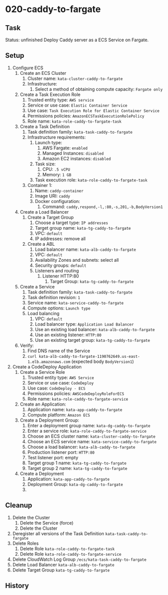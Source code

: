 # 020-caddy-to-fargate

## Task
Status: unfinished
Deploy Caddy server as a ECS Service on Fargate.

## Setup
1. Configure ECS
	1. Create an ECS Cluster
		1. Cluster name: `kata-cluster-caddy-to-fargate`
		2. Infrastructure:
			1. Select a method of obtaining compute capacity: `Fargate only`
	2. Create a Task Execution Role
		1. Trusted entity type: `AWS service`
		2. Service or use case: `Elastic Container Service`
		3. Use case: `Task Execution Role for Elastic Container Service`
		4. Permissions policies: `AmazonECSTaskExecutionRolePolicy`
		5. Role name: `kata-role-caddy-to-fargate-task`
	3. Create a Task Definition
		1. Task definition family: `kata-task-caddy-to-fargate`
		2. Infrastructure requirements:
			1. Launch type: 
				1. AWS Fargate: `enabled`
				2. Managed Instances: `disabled`
				3. Amazon EC2 instances: `disabled`
			2. Task size:
				1. CPU: `.5 vCPU`
				2. Memory: `1 GB`
			3. Task execution role: `kata-role-caddy-to-fargate-task`
		3. Container 1:
			1. Name: `caddy-container`
			2. Image URI: `caddy`
			3. Docker configuration:
				1. Command: `caddy,respond,-l,:80,-s,201,-b,BodyVersion1`
	4. Create a Load Balancer
		1. Create a Target Group
			1. Choose a target type: `IP addresses`
			2. Target group name: `kata-tg-caddy-to-fargate`
			3. VPC: `default`
			4. IP addresses: remove all
		2. Create a ABL
			1. Load balancer name: `kata-alb-caddy-to-fargate`
			2. VPC: `default`
			3. Availability Zones and subnets: select all
			4. Security groups: `default`
			5. Listeners and routing
				1. Listener HTTP:80
					1. Target Group: `kata-tg-caddy-to-fargate`
	5. Create a Service
		1. Task definition family: `kata-task-caddy-to-fargate`
		2. Task definition revision: `1`
		2. Service name: `kata-service-caddy-to-fargate`
		2. Compute options: `Launch type`
		3. Load balancing
			1. VPC: `default`
			2. Load balancer type: `Application Load Balancer`
			3. Use an existing load balancer: `kata-alb-caddy-to-fargate`
			4. Use an existing listener: `HTTP:80`
			5. Use an existing target group: `kata-tg-caddy-to-fargate`
	6. Verify: 
		1. Find DNS name of the Service
		2. `curl kata-alb-caddy-to-fargate-1190762649.us-east-1.elb.amazonaws.com` (expected body `BodyVersion1`)
2. Create a CodeDeploy Application
	1. Create a Service Role
		1. Trusted entity type: `AWS Service`
		2. Service or use case: `CodeDeploy`
		3. Use case: `CodeDeploy - ECS`
		4. Permissions policies: `AWSCodeDeployRoleForECS`
		5. Role name: `kata-role-caddy-to-fargate-service`
	2. Create an Application:
		1. Application name: `kata-app-caddy-to-fargate`
		2. Compute platform: `Amazon ECS`
	3. Create a Deployment Group:
		1. Enter a deployment group name: `kata-dg-caddy-to-fargate`
		2. Enter a service role: `kata-role-caddy-to-fargate-service`
		3. Choose an ECS cluster name: `kata-cluster-caddy-to-fargate`
		4. Choose an ECS service name: `kata-service-caddy-to-fargate`
		5. Choose a load balancer: `kata-alb-caddy-to-fargate`
		6. Production listener port: `HTTP:80`
		7. Test listener port: empty
		8. Target group 1 name: `kata-tg-caddy-to-fargate`
		9. Target group 2 name: `kata-tg-caddy-to-fargate`
	4. Create a Deployment
		1. Application: `kata-app-caddy-to-fargate`
		2. Deployment Group: `kata-dg-caddy-to-fargate`
		3. 

## Cleanup
1. Delete the Cluster
	1. Delete the Service (force)
	2. Delete the Cluster
2. Deregister all versions of the Task Definition `kata-task-caddy-to-fargate`
3. Delete Roles
	1. Delete Role `kata-role-caddy-to-fargate-task`
	2. Delete Role `kata-role-caddy-to-fargate-service`
4. Delete CloudWatch Log Group `/ecs/kata-task-caddy-to-fargate`
5. Delete Load Balancer `kata-alb-caddy-to-fargate`
6. Delete Target Group `kata-tg-caddy-to-fargate`

## History
